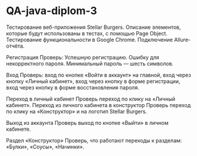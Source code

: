 ﻿# QA-java-diplom-3
Тестирование веб-приложения Stellar Burgers. 
Описание элементов, которые будут использованы в тестах, с помощью Page Object. 
Тестирование функциональности в Google Chrome. Подключение Allure-отчёта.

Регистрация
Проверь:
Успешную регистрацию.
Ошибку для некорректного пароля. Минимальный пароль — шесть символов.

Вход 
Проверь:
вход по кнопке «Войти в аккаунт» на главной,
вход через кнопку «Личный кабинет»,
вход через кнопку в форме регистрации,
вход через кнопку в форме восстановления пароля.

Переход в личный кабинет 
Проверь переход по клику на «Личный кабинет».
Переход из личного кабинета в конструктор 
Проверь переход по клику на «Конструктор» и на логотип Stellar Burgers.

Выход из аккаунта
Проверь выход по кнопке «Выйти» в личном кабинете.

Раздел «Конструктор»
Проверь, что работают переходы к разделам:
«Булки»,
«Соусы»,
«Начинки».

